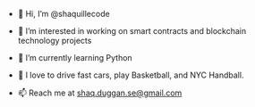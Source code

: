 - 👋 Hi, I’m @shaquillecode

- 👀 I’m interested in working on smart contracts and blockchain technology projects

- 🌱 I’m currently learning Python

- 💞️ I love to drive fast cars, play Basketball, and NYC Handball.

- 📫 Reach me at shaq.duggan.se@gmail.com

